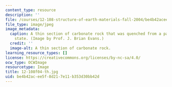 ```yaml
---
content_type: resource
description: ''
file: /courses/12-108-structure-of-earth-materials-fall-2004/be4b42acee5f8d217e11b353d30bb42d_12-108f04-th.jpg
file_type: image/jpeg
image_metadata:
  caption: A thin section of carbonate rock that was quenched from a partially molten
    state. (Image by Prof. J. Brian Evans.)
  credit: ''
  image-alt: A thin section of carbonate rock.
learning_resource_types: []
license: https://creativecommons.org/licenses/by-nc-sa/4.0/
ocw_type: OCWImage
resourcetype: Image
title: 12-108f04-th.jpg
uid: be4b42ac-ee5f-8d21-7e11-b353d30bb42d
---
```

